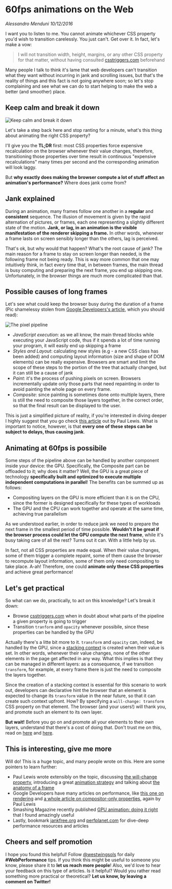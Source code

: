 # 60fps animations on the Web
_Alessandro Menduni_ _10/12/2016_

I want you to listen to me. You cannot animate whichever CSS property you'd wish to transition carelessly. You just can't. Get over it. In fact, let's make a vow:

> I will not transition width, height, margins, or any other CSS property for that matter, without having consulted [csstriggers.com](https://csstriggers.com/) beforehand

Many people I talk to think it's lame that web developers can't transition what they want without incurring in jank and scrolling issues, but that's the reality of things and this fact is not going anywhere soon; so let's stop complaining and see what we can do to start helping to make the web a better (and smoother) place.

## Keep calm and break it down
![Keep calm and break it down](/assets/img/60fps-animations-keepcalm.png)

Let's take a step back here and stop ranting for a minute, what's this thing about animating the right CSS property?

I'll give you the **TL;DR** first: most CSS properties force expensive recalculation on the browser whenever their value changes, therefore, transitioning those properties over time result in continuous "expensive recalculations" many times per second and the corresponding animation will look laggy.

But **why exactly does making the browser compute a lot of stuff affect an animation's performance?** Where does jank come from?

## Jank explained
During an animation, many frames follow one another in a **regular** and **consistent** sequence. The illusion of movement is given by the rapid alternation of pictures, or frames, each one representing a slightly different state of the motion. **Jank, or lag, in an animation is the visible manifestation of the renderer skipping a frame.** In other words, whenever a frame lasts on screen sensibly longer than the others, lag is perceived.

That's ok, but why would that happen? What's the root cause of jank? The main reason for a frame to stay on screen longer than needed, is the following frame not being ready. This is way more common that one may intuitively think, in fact every time that, in between frames, the main thread is busy computing and preparing the next frame, you end up skipping one. Unfortunately, in the browser things are much more complicated than that.

## Possible causes of long frames
Let's see what could keep the browser busy during the duration of a frame (Pic shamelessy stolen from [Google Developers's article](https://developers.google.com/web/fundamentals/performance/rendering/#the-pixel-pipeline), which you should read):

![The pixel pipeline](/assets/img/60fps-animations-pipeline.jpg)
- _JavaScript execution_: as we all know, the main thread blocks while executing your JavaScript code, thus if it spends a lot of time running your program, it will easily end up skipping a frame
- _Styles and Layout_: calculating new styles (e.g - a new CSS class has been added) and computing layout information (size and shape of DOM elements) can be really expensive. Browsers are smart and limit the scope of these steps to the portion of the tree that actually changed, but it can still be a cause of jank
- _Paint_: it's the process of pushing pixels on screen. Browsers incrementally update only those parts that need repainting in order to avoid painting the whole page on every frame.
- _Composite_: since painting is sometimes done onto multiple layers, there is still the need to composite those layers together, in the correct order, so that the final result can be displayed to the user.

This is just a simplified picture of reality, if you're interested in diving deeper I highly suggest that you go check [this article](https://aerotwist.com/blog/the-anatomy-of-a-frame/) out by Paul Lewis. What is important to notice, however, is that **every one of these steps can be subject to delays, thus causing jank**.

## Animating at 60fps is possibile
Some steps of the pipeline above can be handled by another component inside your device: the GPU. Specifically, the Composite part can be offloaded to it; why does it matter? Well, the GPU is a great piece of technology **specifically built and optimized to execute multiple independent computations in parallel**! The benefits can be summed up as follows:
- Compositing layers on the GPU is more efficient than it is on the CPU, since the former is designed specifically for these types of workloads
- The GPU and the CPU can work together and operate at the same time, achieving true parallelism

As we understood earlier, in order to reduce jank we need to prepare the next frame in the smallest period of time possible. **Wouldn't it be great if the browser process could let the GPU compute the next frame**, while it's busy taking care of all the rest? Turns out it can. With a little help by us.

In fact, not all CSS properties are made equal. When their value changes, some of them trigger a complete repaint, some of them cause the browser to recompute layout information, some of them only need compositing to take place. A-ah! Therefore, one could **animate only these CSS properties** and achieve great performance!

## Let's get practical
So what can we do, practically, to act on this knowledge? Let's break it down:
- Browse [csstriggers.com](https://csstriggers.com/) when in doubt about what parts of the pipeline a given property is going to trigger
- Transition `tranform` and `opacity` whenever possibile, since these properties can be handled by the GPU

Actually there's a litte bit more to it. `transform` and `opacity` can, indeed, be handled by the GPU, since a [stacking context](https://developer.mozilla.org/en-US/docs/Web/CSS/CSS_Positioning/Understanding_z_index/The_stacking_context) is created when their value is set. In other words, whenever their value changes, none of the other elements in the page get affected in any way. What this implies is that they can be managed in different layers: as a consequence, if we transition `transform`, for example, at every frame there is just the need to composite the layers together.

Since the creation of a stacking context is essential for this scenario to work out, developers can declarative hint the browser that an element is expected to change its `transform` value in the near future, so that it can create such context upfront. How? By specifying a `will-change: transform` CSS property on that element. The browser (and your users!) will thank you, and promote such an element to its own layer.

**But wait!** Before you go on and promote all your elements to their own layers, understand that there's a cost of doing that. Don't trust me on this, read on [here](https://developer.mozilla.org/en-US/docs/Web/CSS/will-change) and [here](https://www.smashingmagazine.com/2016/12/gpu-animation-doing-it-right/#cons).

## This is interesting, give me more
Will do! This is a huge topic, and many people wrote on this. Here are some pointers to learn further:
- Paul Lewis wrote extensibly on the topic, discussing [the will-change property](https://aerotwist.com/blog/bye-bye-layer-hacks/), introducing a great [animation strategy](https://aerotwist.com/blog/flip-your-animations/) and talking about [the anatomy of a frame](https://aerotwist.com/blog/the-anatomy-of-a-frame/)
- Google Developers have many articles on performance, like [this one on rendering](https://developers.google.com/web/fundamentals/performance/rendering/) and [a whole article on compositor-only properties](https://developers.google.com/web/fundamentals/performance/rendering/stick-to-compositor-only-properties-and-manage-layer-count), again by Paul Lewis
- Smashing Magazine recently published [GPU animation: doing it right](https://www.smashingmagazine.com/2016/12/gpu-animation-doing-it-right/#cons) that I found amazingly useful
- Lastly, bookmark [jankfree.org](http://jankfree.org/) and [perfplanet.com](http://www.perfplanet.com/) for dive-deep performance resources and articles

## Cheers and self promotion
I hope you found this helpful! Follow [@westwingsols](https://twitter.com/westwingsols) for daily **#WebPerformance** tips. If you think this might be useful to someone you know, please share it to **let us reach more people**! Also, we'd love to hear your feedback on this type of articles. Is it helpful? Would you rather read something more practical or theoretical? **Let us know, by leaving a comment on Twitter!**
